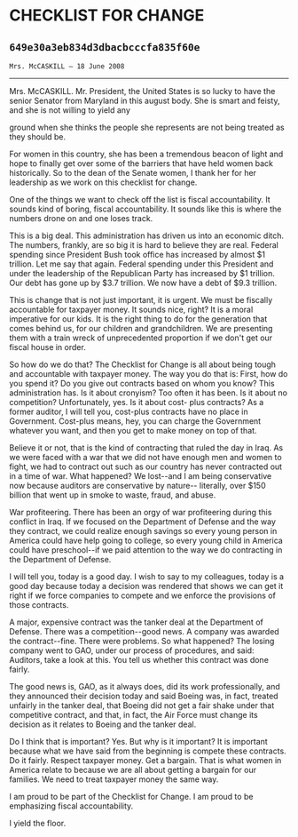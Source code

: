 # CHECKLIST FOR CHANGE
## `649e30a3eb834d3dbacbcccfa835f60e`
`Mrs. McCASKILL — 18 June 2008`

---


Mrs. McCASKILL. Mr. President, the United States is so lucky to have 
the senior Senator from Maryland in this august body. She is smart and 
feisty, and she is not willing to yield any


ground when she thinks the people she represents are not being treated 
as they should be.

For women in this country, she has been a tremendous beacon of light 
and hope to finally get over some of the barriers that have held women 
back historically. So to the dean of the Senate women, I thank her for 
her leadership as we work on this checklist for change.

One of the things we want to check off the list is fiscal 
accountability. It sounds kind of boring, fiscal accountability. It 
sounds like this is where the numbers drone on and one loses track.

This is a big deal. This administration has driven us into an 
economic ditch. The numbers, frankly, are so big it is hard to believe 
they are real. Federal spending since President Bush took office has 
increased by almost $1 trillion. Let me say that again. Federal 
spending under this President and under the leadership of the 
Republican Party has increased by $1 trillion. Our debt has gone up by 
$3.7 trillion. We now have a debt of $9.3 trillion.

This is change that is not just important, it is urgent. We must be 
fiscally accountable for taxpayer money. It sounds nice, right? It is a 
moral imperative for our kids. It is the right thing to do for the 
generation that comes behind us, for our children and grandchildren. We 
are presenting them with a train wreck of unprecedented proportion if 
we don't get our fiscal house in order.

So how do we do that? The Checklist for Change is all about being 
tough and accountable with taxpayer money. The way you do that is: 
First, how do you spend it? Do you give out contracts based on whom you 
know? This administration has. Is it about cronyism? Too often it has 
been. Is it about no competition? Unfortunately, yes. Is it about cost-
plus contracts? As a former auditor, I will tell you, cost-plus 
contracts have no place in Government. Cost-plus means, hey, you can 
charge the Government whatever you want, and then you get to make money 
on top of that.

Believe it or not, that is the kind of contracting that ruled the day 
in Iraq. As we were faced with a war that we did not have enough men 
and women to fight, we had to contract out such as our country has 
never contracted out in a time of war. What happened? We lost--and I am 
being conservative now because auditors are conservative by nature--
literally, over $150 billion that went up in smoke to waste, fraud, and 
abuse.

War profiteering. There has been an orgy of war profiteering during 
this conflict in Iraq. If we focused on the Department of Defense and 
the way they contract, we could realize enough savings so every young 
person in America could have help going to college, so every young 
child in America could have preschool--if we paid attention to the way 
we do contracting in the Department of Defense.

I will tell you, today is a good day. I wish to say to my colleagues, 
today is a good day because today a decision was rendered that shows we 
can get it right if we force companies to compete and we enforce the 
provisions of those contracts.

A major, expensive contract was the tanker deal at the Department of 
Defense. There was a competition--good news. A company was awarded the 
contract--fine. There were problems. So what happened? The losing 
company went to GAO, under our process of procedures, and said: 
Auditors, take a look at this. You tell us whether this contract was 
done fairly.

The good news is, GAO, as it always does, did its work 
professionally, and they announced their decision today and said Boeing 
was, in fact, treated unfairly in the tanker deal, that Boeing did not 
get a fair shake under that competitive contract, and that, in fact, 
the Air Force must change its decision as it relates to Boeing and the 
tanker deal.

Do I think that is important? Yes. But why is it important? It is 
important because what we have said from the beginning is compete these 
contracts. Do it fairly. Respect taxpayer money. Get a bargain. That is 
what women in America relate to because we are all about getting a 
bargain for our families. We need to treat taxpayer money the same way.

I am proud to be part of the Checklist for Change. I am proud to be 
emphasizing fiscal accountability.

I yield the floor.